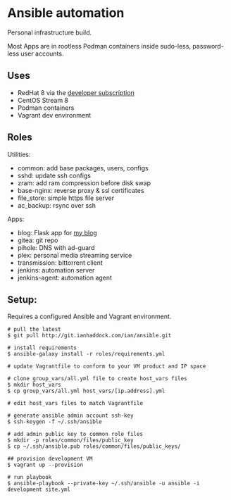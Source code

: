 # Ansible automation
Personal infrastructure build. 

Most Apps are in rootless Podman containers inside sudo-less, password-less user accounts.

## Uses
* RedHat 8 via the [developer subscription][2]
* CentOS Stream 8
* Podman containers
* Vagrant dev environment 


## Roles

Utilities:
* common: add base packages, users, configs
* sshd: update ssh configs
* zram: add ram compression before disk swap
* base-nginx: reverse proxy & ssl certificates
* file_store: simple https file server
* ac_backup: rsync over ssh

Apps: 
* blog: Flask app for [my blog][1]
* gitea: git repo
* pihole: DNS with ad-guard
* plex: personal media streaming service
* transmission: bittorrent client
* jenkins: automation server
* jenkins-agent: automation agent


## Setup:
Requires a configured Ansible and Vagrant environment.

```
# pull the latest
$ git pull http://git.ianhaddock.com/ian/ansible.git

# install requirements
$ ansible-galaxy install -r roles/requirements.yml

# update Vagrantfile to conform to your VM product and IP space

# clone group_vars/all.yml file to create host_vars files
$ mkdir host_vars
$ cp group_vars/all.yml host_vars/[ip.address].yml

# edit host_vars files to match Vagrantfile
 
# generate ansible admin account ssh-key
$ ssh-keygen -f ~/.ssh/ansible

# add admin public key to common role files
$ mkdir -p roles/common/files/public_key
$ cp ~/.ssh/ansible.pub roles/common/files/public_keys/

## provision development VM
$ vagrant up --provision

# run playbook 
$ ansible-playbook --private-key ~/.ssh/ansible -u ansible -i development site.yml
 
```

[1]: https://ianhaddock.com
[2]: https://developers.redhat.com/articles/faqs-no-cost-red-hat-enterprise-linux
